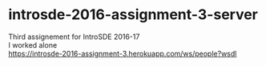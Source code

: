 # introsde-2016-assignment-3-server
Third assignement for IntroSDE 2016-17<br />
I worked alone<br />
https://introsde-2016-assignment-3.herokuapp.com/ws/people?wsdl
